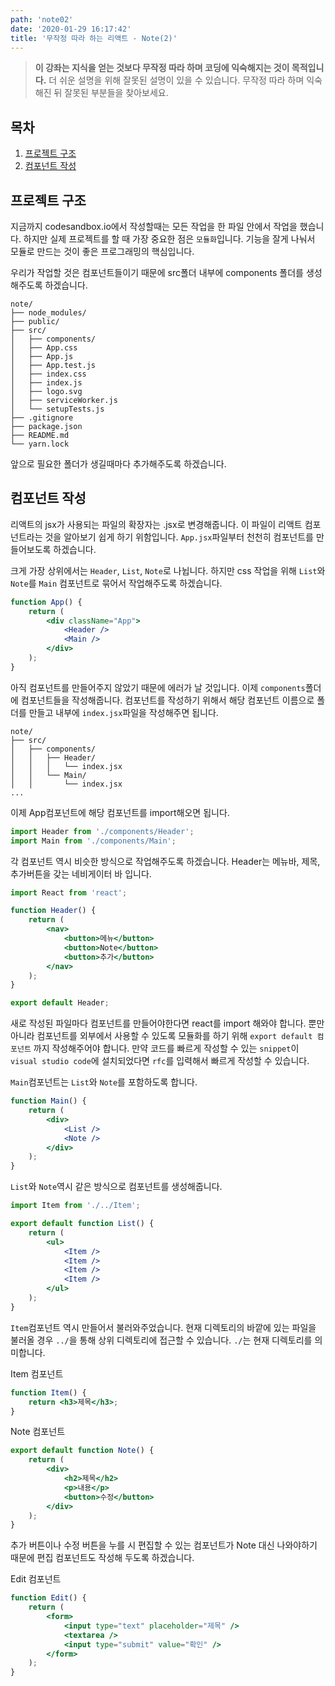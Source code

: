 ```yaml
---
path: 'note02'
date: '2020-01-29 16:17:42'
title: '무작정 따라 하는 리액트 - Note(2)'
---
```


> **이 강좌는 지식을 얻는 것보다 무작정 따라 하며 코딩에 익숙해지는 것이 목적입니다.** 더 쉬운 설명을 위해 잘못된 설명이 있을 수 있습니다. 무작정 따라 하며 익숙해진 뒤 잘못된 부분들을 찾아보세요.

## 목차

1. [프로젝트 구조](#프로젝트-구조)
2. [컴포넌트 작성](#컴포넌트-작성)

## 프로젝트 구조

지금까지 codesandbox.io에서 작성할때는 모든 작업을 한 파일 안에서 작업을 했습니다. 하지만 실제 프로젝트를 할 때 가장 중요한 점은 `모듈화`입니다. 기능을 잘게 나눠서 모듈로 만드는 것이 좋은 프로그래밍의 핵심입니다.

우리가 작업할 것은 컴포넌트들이기 때문에 src폴더 내부에 components 폴더를 생성해주도록 하겠습니다.

```
note/
├── node_modules/
├── public/
├── src/
│   ├── components/
│   ├── App.css
│   ├── App.js
│   ├── App.test.js
│   ├── index.css
│   ├── index.js
│   ├── logo.svg
│   ├── serviceWorker.js
│   └── setupTests.js
├── .gitignore
├── package.json
├── README.md
└── yarn.lock
```

앞으로 필요한 폴더가 생길때마다 추가해주도록 하겠습니다.

## 컴포넌트 작성

리액트의 jsx가 사용되는 파일의 확장자는 .jsx로 변경해줍니다. 이 파일이 리액트 컴포넌트라는 것을 알아보기 쉽게 하기 위함입니다. `App.jsx`파일부터 천천히 컴포넌트를 만들어보도록 하겠습니다.

크게 가장 상위에서는 `Header`, `List`, `Note`로 나뉩니다. 하지만 css 작업을 위해 `List`와 `Note`를 `Main` 컴포넌트로 묶어서 작업해주도록 하겠습니다.

```jsx
function App() {
    return (
        <div className="App">
            <Header />
            <Main />
        </div>
    );
}
```

아직 컴포넌트를 만들어주지 않았기 때문에 에러가 날 것입니다. 이제 `components`폴더에 컴포넌트들을 작성해줍니다. 컴포넌트를 작성하기 위해서 해당 컴포넌트 이름으로 폴더를 만들고 내부에 `index.jsx`파일을 작성해주면 됩니다.

```
note/
├── src/
│   ├── components/
│   │   ├── Header/
│   │   │   └── index.jsx
│   │   └── Main/
│   │       └── index.jsx
...
```

이제 App컴포넌트에 해당 컴포넌트를 import해오면 됩니다.

```javascript
import Header from './components/Header';
import Main from './components/Main';
```

각 컴포넌트 역시 비슷한 방식으로 작업해주도록 하겠습니다. Header는 메뉴바, 제목, 추가버튼을 갖는 네비게이터 바 입니다.

```jsx
import React from 'react';

function Header() {
    return (
        <nav>
            <button>메뉴</button>
            <button>Note</button>
            <button>추가</button>
        </nav>
    );
}

export default Header;
```

새로 작성된 파일마다 컴포넌트를 만들어야한다면 react를 import 해와야 합니다. 뿐만아니라 컴포넌트를 외부에서 사용할 수 있도록 모듈화를 하기 위해 `export default 컴포넌트` 까지 작성해주어야 합니다. 만약 코드를 빠르게 작성할 수 있는 `snippet`이 `visual studio code`에 설치되었다면 `rfc`를 입력해서 빠르게 작성할 수 있습니다.

`Main`컴포넌트는 `List`와 `Note`를 포함하도록 합니다.

```jsx
function Main() {
    return (
        <div>
            <List />
            <Note />
        </div>
    );
}
```

`List`와 `Note`역시 같은 방식으로 컴포넌트를 생성해줍니다.

```jsx
import Item from './../Item';

export default function List() {
    return (
        <ul>
            <Item />
            <Item />
            <Item />
            <Item />
        </ul>
    );
}
```

`Item`컴포넌트 역시 만들어서 불러와주었습니다. 현재 디렉토리의 바깥에 있는 파일을 불러올 경우 `../`을 통해 상위 디렉토리에 접근할 수 있습니다. `./`는 현재 디렉토리를 의미합니다.

Item 컴포넌트

```jsx
function Item() {
    return <h3>제목</h3>;
}
```

Note 컴포넌트

```jsx
export default function Note() {
    return (
        <div>
            <h2>제목</h2>
            <p>내용</p>
            <button>수정</button>
        </div>
    );
}
```

추가 버튼이나 수정 버튼을 누를 시 편집할 수 있는 컴포넌트가 Note 대신 나와야하기 때문에 편집 컴포넌트도 작성해 두도록 하겠습니다.

Edit 컴포넌트

```jsx
function Edit() {
    return (
        <form>
            <input type="text" placeholder="제목" />
            <textarea />
            <input type="submit" value="확인" />
        </form>
    );
}
```
